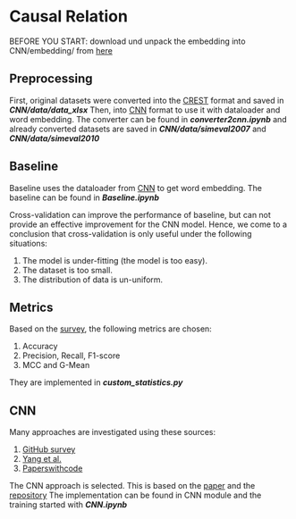 # Causal Relation
BEFORE YOU START:
download und unpack the embedding into CNN/embedding/ from [here](http://metaoptimize.s3.amazonaws.com/hlbl-embeddings-ACL2010/hlbl-embeddings-scaled.EMBEDDING_SIZE=50.txt.gz)
## Preprocessing
First, original datasets were converted into the [CREST](https://github.com/phosseini/CREST) format and saved in ***CNN/data/data_xlsx***
Then, into [CNN](https://github.com/onehaitao/CNN-relation-extraction) format to use it with dataloader and word embedding.
The converter can be found in ***converter2cnn.ipynb*** and already converted datasets are saved in ***CNN/data/simeval2007*** and ***CNN/data/simeval2010***

## Baseline
Baseline uses the dataloader from [CNN](https://github.com/onehaitao/CNN-relation-extraction) to get word embedding.
The baseline can be found in ***Baseline.ipynb***

Cross-validation can improve the performance of baseline, but can not provide an effective improvement for the CNN model.
Hence, we come to a conclusion that cross-validation is only useful under the following situations:
1. The model is under-fitting (the model is too easy).
2. The dataset is too small.
3. The distribution of data is un-uniform.

## Metrics
Based on the [survey](https://link.springer.com/content/pdf/10.1007/s10115-022-01665-w.pdf), the following metrics are chosen:
1. Accuracy
2. Precision, Recall, F1-score
3. MCC and G-Mean

They are implemented in ***custom_statistics.py***


## CNN
Many approaches are investigated using these sources:
1. [GitHub survey](https://github.com/zhijing-jin/Causality4NLP_Papers?ysclid=l5p9lwwc4n1073062)
2. [Yang et al.](https://github.com/zhijing-jin/Causality4NLP_Papers?ysclid=l5p9lwwc4n1073062)
3. [Paperswithcode](https://paperswithcode.com/task/relation-extraction)

The CNN approach is selected. This is based on the [paper](https://aclanthology.org/C14-1220.pdf) and the [repository](https://github.com/onehaitao/CNN-relation-extraction)
The implementation can be found in CNN module and the training started with ***CNN.ipynb***